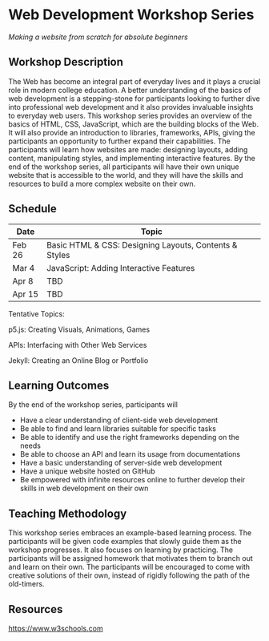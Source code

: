 # Web Development Workshop Series
*Making a website from scratch for absolute beginners*

## Workshop Description
The Web has become an integral part of everyday lives and it plays a crucial role in modern college education. A better understanding of the basics of web development is a stepping-stone for participants looking to further dive into professional web development and it also provides invaluable insights to everyday web users. This workshop series provides an overview of the basics of HTML, CSS, JavaScript, which are the building blocks of the Web. It will also provide an introduction to libraries, frameworks, APIs, giving the participants an opportunity to further expand their capabilities. The participants will learn how websites are made: designing layouts, adding content, manipulating styles, and implementing interactive features. By the end of the workshop series, all participants will have their own unique website that is accessible to the world, and they will have the skills and resources to build a more complex website on their own.

## Schedule

| Date  | Topic |
| ------------- | ------------- |
| Feb 26 | Basic HTML & CSS: Designing Layouts, Contents & Styles |
| Mar 4  | JavaScript: Adding Interactive Features |
| Apr 8  | TBD |
| Apr 15 | TBD |

Tentative Topics:

p5.js: Creating Visuals, Animations, Games

APIs: Interfacing with Other Web Services

Jekyll: Creating an Online Blog or Portfolio

## Learning Outcomes
By the end of the workshop series, participants will
- Have a clear understanding of client-side web development
- Be able to find and learn libraries suitable for specific tasks
- Be able to identify and use the right frameworks depending on the needs
- Be able to choose an API and learn its usage from documentations
- Have a basic understanding of server-side web development
- Have a unique website hosted on GitHub
- Be empowered with infinite resources online to further develop their skills in web development on their own

## Teaching Methodology
This workshop series embraces an example-based learning process. The participants will be given code examples that slowly guide them as the workshop progresses. It also focuses on learning by practicing. The participants will be assigned homework that motivates them to branch out and learn on their own. The participants will be encouraged to come with creative solutions of their own, instead of rigidly following the path of the old-timers.

## Resources
https://www.w3schools.com
